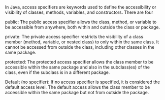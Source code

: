 In Java, access specifiers are keywords used to define the accessibility or visibility of classes, methods, variables, and constructors. 
There are four

public: The public access specifier allows the class, method, or variable to be accessible from anywhere, both within and outside the class or package.

private: The private access specifier restricts the visibility of a class member (method, variable, or nested class) to only within the same class. It cannot be accessed from outside the class, including other classes in the same package.

protected: The protected access specifier allows the class member to be accessible within the same package and also in the subclass(es) of the class, even if the subclass is in a different package.

Default (no specifier): If no access specifier is specified, it is considered the default access level. The default access allows the class member to be accessible within the same package but not from outside the package.

